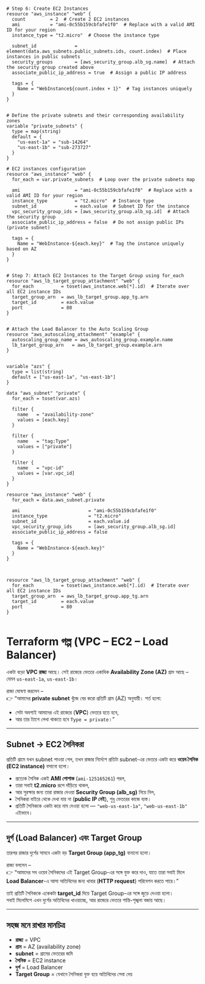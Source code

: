 
```

# Step 6: Create EC2 Instances
resource "aws_instance" "web" {
  count         = 2  # Create 2 EC2 instances
  ami           = "ami-0c55b159cbfafe1f0"  # Replace with a valid AMI ID for your region
  instance_type = "t2.micro"  # Choose the instance type

  subnet_id              = element(data.aws_subnets.public_subnets.ids, count.index)  # Place instances in public subnets
  security_groups        = [aws_security_group.alb_sg.name]  # Attach the security group created above
  associate_public_ip_address = true  # Assign a public IP address

  tags = {
    Name = "WebInstance${count.index + 1}"  # Tag instances uniquely
  }
}


# Define the private subnets and their corresponding availability zones
variable "private_subnets" {
  type = map(string)
  default = {
    "us-east-1a" = "sub-14264"
    "us-east-1b" = "sub-273727"
  }
}

# EC2 instances configuration
resource "aws_instance" "web" {
  for_each = var.private_subnets  # Loop over the private subnets map

  ami                    = "ami-0c55b159cbfafe1f0"  # Replace with a valid AMI ID for your region
  instance_type          = "t2.micro"  # Instance type
  subnet_id              = each.value  # Subnet ID for the instance
  vpc_security_group_ids = [aws_security_group.alb_sg.id]  # Attach the security group
  associate_public_ip_address = false  # Do not assign public IPs (private subnet)

  tags = {
    Name = "WebInstance-${each.key}"  # Tag the instance uniquely based on AZ
  }
}


# Step 7: Attach EC2 Instances to the Target Group using for_each
resource "aws_lb_target_group_attachment" "web" {
  for_each          = toset(aws_instance.web[*].id)  # Iterate over all EC2 instance IDs
  target_group_arn  = aws_lb_target_group.app_tg.arn
  target_id         = each.value
  port              = 80
}


# Attach the Load Balancer to the Auto Scaling Group
resource "aws_autoscaling_attachment" "example" {
  autoscaling_group_name = aws_autoscaling_group.example.name
  lb_target_group_arn   = aws_lb_target_group.example.arn
}

```


```

variable "azs" {
  type = list(string)
  default = ["us-east-1a", "us-east-1b"]
}

data "aws_subnet" "private" {
  for_each = toset(var.azs)

  filter {
    name   = "availability-zone"
    values = [each.key]
  }

  filter {
    name   = "tag:Type"
    values = ["private"]
  }

  filter {
    name   = "vpc-id"
    values = [var.vpc_id]
  }
}

resource "aws_instance" "web" {
  for_each = data.aws_subnet.private

  ami                         = "ami-0c55b159cbfafe1f0"
  instance_type               = "t2.micro"
  subnet_id                   = each.value.id
  vpc_security_group_ids      = [aws_security_group.alb_sg.id]
  associate_public_ip_address = false

  tags = {
    Name = "WebInstance-${each.key}"
  }
}



resource "aws_lb_target_group_attachment" "web" {
  for_each          = toset(aws_instance.web[*].id)  # Iterate over all EC2 instance IDs
  target_group_arn  = aws_lb_target_group.app_tg.arn
  target_id         = each.value
  port              = 80
}


```



# Terraform গল্প (VPC – EC2 – Load Balancer)

একটা বড়ো **VPC রাজ্য** আছে। সেই রাজ্যের ভেতরে একাধিক **Availability Zone (AZ)** গ্রাম আছে – যেমন `us-east-1a`, `us-east-1b`।

রাজা ঘোষণা করলেন –  
👉 “আমাদের **private subnet** খুঁজে বের করো প্রতিটি গ্রাম (AZ) অনুযায়ী। শর্ত হলো:

- সেটা অবশ্যই আমাদের এই রাজ্যের (**VPC**) ভেতরে হতে হবে,  
- আর তার ট্যাগে লেখা থাকতে হবে `Type = private`।”  

---

## Subnet → EC2 সৈনিকরা

প্রতিটি গ্রামে যখন subnet পাওয়া গেল, তখন রাজার নির্দেশে প্রতিটা subnet-এর ভেতরে একটা করে **ওয়েব সৈনিক (EC2 instance)** বসানো হলো।  

- প্রত্যেক সৈনিক একই **AMI পোশাক** (`ami-125165261`) পরল,  
- তারা সবাই **t2.micro** রূপে দাঁড়িয়ে থাকল,  
- আর সুরক্ষার জন্য তারা রাজার দেওয়া **Security Group (alb_sg)** নিয়ে নিল,  
- সৈনিকরা বাইরে থেকে দেখা যায় না (**public IP নেই**), শুধু ভেতরের কাজে ব্যস্ত।  
- প্রতিটি সৈনিককে একটা করে নাম দেওয়া হলো — `"web-us-east-1a"`, `"web-us-east-1b"` এইভাবে।  

---

## দুর্গ (Load Balancer) এবং Target Group

তারপর রাজার দুর্গের সামনে একটা বড় **Target Group (app_tg)** বানানো হলো।  

রাজা বললেন –  
👉 “আমাদের সব ওয়েব সৈনিকদের এই Target Group-এর সঙ্গে যুক্ত করে দাও, যাতে তারা সবাই মিলে **Load Balancer**-এ আসা অতিথিদের জন্য খাবার (**HTTP request**) পরিবেশন করতে পারে।”  

তাই প্রতিটি সৈনিককে একেকটা **target_id** দিয়ে Target Group-এর সঙ্গে জুড়ে দেওয়া হলো।  
সবাই মিলেমিশে এখন দুর্গের অতিথিদের খাওয়াচ্ছে, আর রাজ্যের ভেতরে শান্তি-শৃঙ্খলা বজায় আছে।  

---

## সহজ মনে রাখার মানচিত্র

- **রাজ্য** = VPC  
- **গ্রাম** = AZ (availability zone)  
- **subnet** = গ্রামের ভেতরের জমি  
- **সৈনিক** = EC2 instance  
- **দুর্গ** = Load Balancer  
- **Target Group** = যেখানে সৈনিকরা যুক্ত হয়ে অতিথিদের সেবা দেয়  





